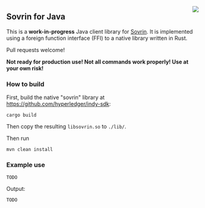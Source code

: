 <a href="https://sovrin.org/" target="_blank"><img src="https://avatars2.githubusercontent.com/u/22057628?v=3&s=50" align="right"></a>

## Sovrin for Java

This is a **work-in-progress** Java client library for [Sovrin](https://sovrin.org/). It is implemented using a foreign function interface (FFI) to a native library written in Rust.

Pull requests welcome!

**Not ready for production use! Not all commands work properly! Use at your own risk!**

### How to build

First, build the native "sovrin" library at https://github.com/hyperledger/indy-sdk:

	cargo build

Then copy the resulting `libsovrin.so` to `./lib/`.

Then run

    mvn clean install

### Example use

	TODO

Output:

	TODO
